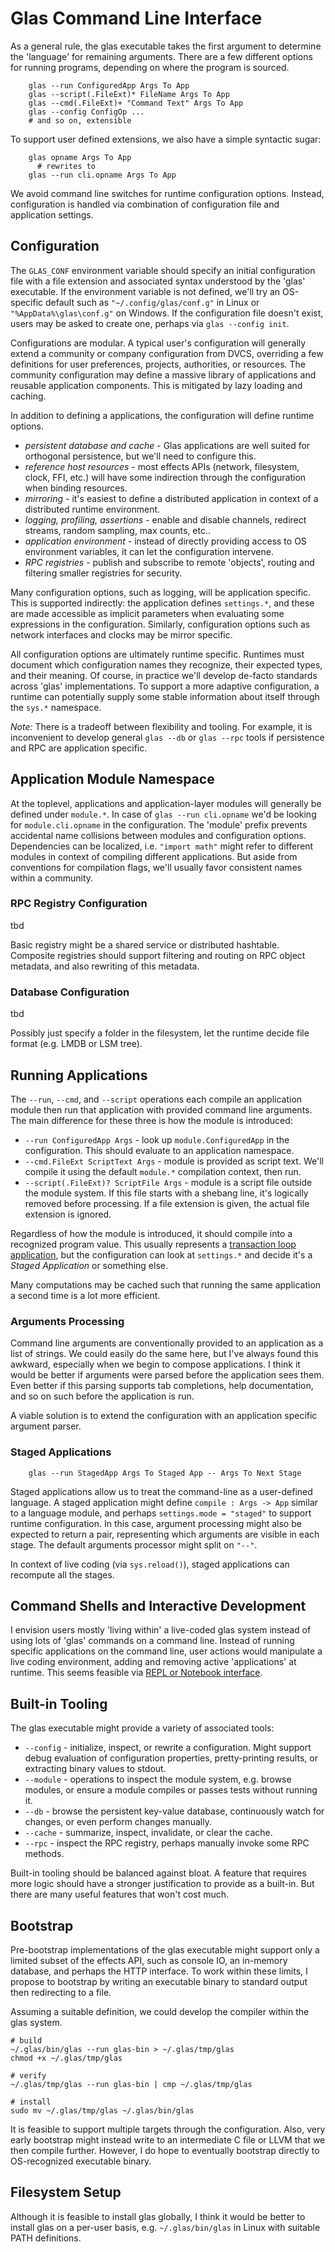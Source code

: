 # Glas Command Line Interface

As a general rule, the glas executable takes the first argument to determine the 'language' for remaining arguments. There are a few different options for running programs, depending on where the program is sourced. 

        glas --run ConfiguredApp Args To App
        glas --script(.FileExt)* FileName Args To App
        glas --cmd(.FileExt)+ "Command Text" Args To App 
        glas --config ConfigOp ...
        # and so on, extensible

To support user defined extensions, we also have a simple syntactic sugar:

        glas opname Args To App
          # rewrites to
        glas --run cli.opname Args To App

We avoid command line switches for runtime configuration options. Instead, configuration is handled via combination of configuration file and application settings.

## Configuration

The `GLAS_CONF` environment variable should specify an initial configuration file with a file extension and associated syntax understood by the 'glas' executable. If the environment variable is not defined, we'll try an OS-specific default such as `"~/.config/glas/conf.g"` in Linux or `"%AppData%\glas\conf.g"` on Windows. If the configuration file doesn't exist, users may be asked to create one, perhaps via `glas --config init`.

Configurations are modular. A typical user's configuration will generally extend a community or company configuration from DVCS, overriding a few definitions for user preferences, projects, authorities, or resources. The community configuration may define a massive library of applications and reusable application components. This is mitigated by lazy loading and caching.

In addition to defining a applications, the configuration will define runtime options. 

* *persistent database and cache* - Glas applications are well suited for orthogonal persistence, but we'll need to configure this.
* *reference host resources* - most effects APIs (network, filesystem, clock, FFI, etc.) will have some indirection through the configuration when binding resources. 
* *mirroring* - it's easiest to define a distributed application in context of a distributed runtime environment.
* *logging, profiling, assertions* - enable and disable channels, redirect streams, random sampling, max counts, etc.. 
* *application environment* - instead of directly providing access to OS environment variables, it can let the configuration intervene.
* *RPC registries* - publish and subscribe to remote 'objects', routing and filtering smaller registries for security.

Many configuration options, such as logging, will be application specific. This is supported indirectly: the application defines `settings.*`, and these are made accessible as implicit parameters when evaluating some expressions in the configuration. Similarly, configuration options such as network interfaces and clocks may be mirror specific.

All configuration options are ultimately runtime specific. Runtimes must document which configuration names they recognize, their expected types, and their meaning. Of course, in practice we'll develop de-facto standards across 'glas' implementations. To support a more adaptive configuration, a runtime can potentially supply some stable information about itself through the `sys.*` namespace. 

*Note:* There is a tradeoff between flexibility and tooling. For example, it is inconvenient to develop general `glas --db` or `glas --rpc` tools if persistence and RPC are application specific.

## Application Module Namespace

At the toplevel, applications and application-layer modules will generally be defined under `module.*`. In case of `glas --run cli.opname` we'd be looking for `module.cli.opname` in the configuration. The 'module' prefix prevents accidental name collisions between modules and configuration options. Dependencies can be localized, i.e. `"import math"` might refer to different modules in context of compiling different applications. But aside from conventions for compilation flags, we'll usually favor consistent names within a community.

### RPC Registry Configuration

tbd

Basic registry might be a shared service or distributed hashtable. Composite registries should support filtering and routing on RPC object metadata, and also rewriting of this metadata.

### Database Configuration

tbd

Possibly just specify a folder in the filesystem, let the runtime decide file format (e.g. LMDB or LSM tree).

## Running Applications

The `--run`, `--cmd`, and `--script` operations each compile an application module then run that application with provided command line arguments. The main difference for these three is how the module is introduced:

* `--run ConfiguredApp Args` - look up `module.ConfiguredApp` in the configuration. This should evaluate to an application namespace.
* `--cmd.FileExt ScriptText Args` - module is provided as script text. We'll compile it using the default `module.*` compilation context, then run. 
* `--script(.FileExt)? ScriptFile Args` - module is a script file outside the module system. If this file starts with a shebang line, it's logically removed before processing. If a file extension is given, the actual file extension is ignored.

Regardless of how the module is introduced, it should compile into a recognized program value. This usually represents a [transaction loop application](GlasApps.md), but the configuration can look at `settings.*` and decide it's a *Staged Application* or something else.

Many computations may be cached such that running the same application a second time is a lot more efficient.

### Arguments Processing 

Command line arguments are conventionally provided to an application as a list of strings. We could easily do the same here, but I've always found this awkward, especially when we begin to compose applications. I think it would be better if arguments were parsed before the application sees them. Even better if this parsing supports tab completions, help documentation, and so on such before the application is run.

A viable solution is to extend the configuration with an application specific argument parser.

### Staged Applications

        glas --run StagedApp Args To Staged App -- Args To Next Stage

Staged applications allow us to treat the command-line as a user-defined language. A staged application might define `compile : Args -> App` similar to a language module, and perhaps `settings.mode = "staged"` to support runtime configuration. In this case, argument processing might also be expected to return a pair, representing which arguments are visible in each stage. The default arguments processor might split on `"--"`.

In context of live coding (via `sys.reload()`), staged applications can recompute all the stages. 

## Command Shells and Interactive Development

I envision users mostly 'living within' a live-coded glas system instead of using lots of 'glas' commands on a command line. Instead of running specific applications on the command line, user actions would manipulate a live coding environment, adding and removing active 'applications' at runtime. This seems feasible via [REPL or Notebook interface](GlasNotebooks.md). 

## Built-in Tooling

The glas executable might provide a variety of associated tools:

* `--config` - initialize, inspect, or rewrite a configuration. Might support debug evaluation of configuration properties, pretty-printing results, or extracting binary values to stdout.
* `--module` - operations to inspect the module system, e.g. browse modules, or ensure a module compiles or passes tests without running it.
* `--db` - browse the persistent key-value database, continuously watch for changes, or even perform changes manually.
* `--cache` - summarize, inspect, invalidate, or clear the cache.
* `--rpc` - inspect the RPC registry, perhaps manually invoke some RPC methods.

Built-in tooling should be balanced against bloat. A feature that requires more logic should have a stronger justification to provide as a built-in. But there are many useful features that won't cost much.

## Bootstrap

Pre-bootstrap implementations of the glas executable might support only a limited subset of the effects API, such as console IO, an in-memory database, and perhaps the HTTP interface. To work within these limits, I propose to bootstrap by writing an executable binary to standard output then redirecting to a file. 

Assuming a suitable definition, we could develop the compiler within the glas system.

    # build
    ~/.glas/bin/glas --run glas-bin > ~/.glas/tmp/glas
    chmod +x ~/.glas/tmp/glas

    # verify
    ~/.glas/tmp/glas --run glas-bin | cmp ~/.glas/tmp/glas

    # install
    sudo mv ~/.glas/tmp/glas ~/.glas/bin/glas

It is feasible to support multiple targets through the configuration. Also, very early bootstrap might instead write to an intermediate C file or LLVM that we then compile further. However, I do hope to eventually bootstrap directly to OS-recognized executable binary.

## Filesystem Setup

Although it is feasible to install glas globally, I think it would be better to install glas on a per-user basis, e.g. `~/.glas/bin/glas` in Linux with suitable PATH definitions.

